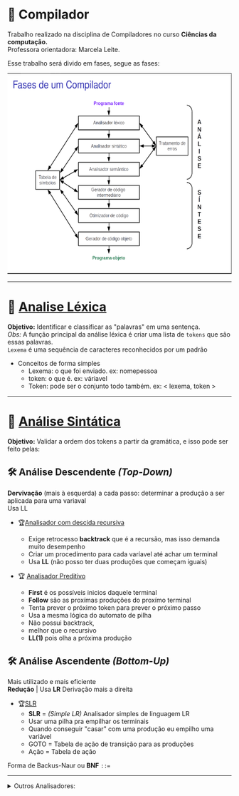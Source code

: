 # 🚀 Compilador
Trabalho realizado na disciplina de Compiladores no curso **Ciências da computação.**<br>
Professora orientadora: Marcela Leite.

Esse trabalho será divido em fases, segue as fases:

<p align="center">
<img src="img/fases_compilador.png" width="650" text-align="center" height="450">
</p>

________

# 📌 [Analise Léxica](analisador_lexico)
**Objetivo:** Identificar e classificar as "palavras" em uma sentença.<br>
*Obs:* A função principal da análise léxica é criar uma lista de `tokens` que são essas palavras.<br>
`Lexema` é uma sequência de caracteres reconhecidos por um padrão<br>

* Conceitos de forma simples
  * Lexema: o que foi enviado. ex: nomepessoa
  * token: o que é. ex: váriavel
  * Token: pode ser o conjunto todo também. ex: < lexema, token >

___
# 📌 [Análise Sintática](analisador_sintatico)
**Objetivo:** Validar a ordem dos tokens a partir da gramática, e isso pode ser feito pelas:

## 🛠️ Análise Descendente *(Top-Down)*
**Dervivação** (mais à esquerda)
 a cada passo: determinar a produção a ser aplicada para uma variaval<br>
 Usa LL

* 🏆[Analisador com descida recursiva](analisador_sintatico/top_down/descida_recursiva_v2/)
  * Exige retrocesso **backtrack** que é a recursão, mas isso demanda muito desempenho
  * Criar um procedimento para cada varíavel até achar um terminal
  * Usa **LL** (não posso ter duas produções que começam iguais)


* 🏆 [Analisador Preditivo](analisador_sintatico/top_down/analisador_preditivo/)
    * **First** é os possíveis inicios daquele terminal
    * **Follow** são as proxímas produções do proxímo terminal
    * Tenta prever o próximo token para prever o próximo passo
    * Usa a mesma lógica do automato de pilha
    * Não possui backtrack,
    * melhor que o recursivo
    * **LL(1)** pois olha a próxima produção


## 🛠️ Análise Ascendente *(Bottom-Up)*
Mais utilizado e mais eficiente <br>
**Redução** | Usa **LR** Derivação mais a direita
<br>

* 🏆[SLR](analisador_sintatico/top_down/descida_recursiva_v2/)
  * **SLR** = *(Simple LR)* Analisador simples de linguagem LR
  * Usar uma pilha pra empilhar os terminais
  * Quando conseguir "casar" com uma produção eu empilho uma variável
  * GOTO = Tabela de ação de transição para as produções
  * Ação = Tabela de ação



Forma de Backus-Naur ou **BNF** `::=`
___________
<details>

<summary> Outros Analisadores:</summary>
<br>
<br>

#### 📌 Análise Sintática

#### 📌 Análise Semântica

#### 📌 Gerador de código Intermediário

#### 📌 Otimizador de código

#### 📌 Gerador de código objeto


</details>